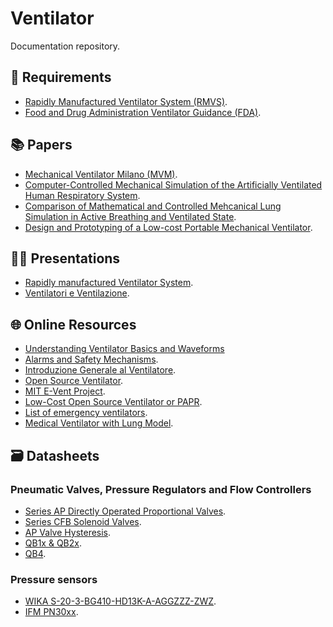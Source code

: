 Ventilator
==========

Documentation repository.

## 📝 Requirements
- [Rapidly Manufactured Ventilator System (RMVS)](./requirements/RMVS001_v3.1.pdf).
- [Food and Drug Administration Ventilator Guidance (FDA)](./requirements/FDA_Ventilators-Enforcement-Guidance.pdf).

## 📚 Papers
- [Mechanical Ventilator Milano (MVM)](./papers/mvm.pdf).
- [Computer-Controlled Mechanical Simulation of the Artificially Ventilated Human Respiratory System](./papers/mesic-2003.pdf).
- [Comparison of Mathematical and Controlled Mehcanical Lung Simulation in Active Breathing and Ventilated State](./papers/pasteka-2018.pdf).
- [Design and Prototyping of a Low-cost Portable Mechanical Ventilator](./papers/al-husseini-2010.pdf).

## 👨‍🏫 Presentations
- [Rapidly manufactured Ventilator System](./presentations/20200328_Ventilator.pdf).
- [Ventilatori e Ventilazione](./presentations/ventilatori_e_ventilazione.pdf).

## 🌐 Online Resources
- [Understanding Ventilator Basics and Waveforms](https://www.rtmagazine.com/department-management/clinical/understanding-ventilator-basics-ventilator-waveforms)
- [Alarms and Safety Mechanisms](https://oxfordmedicine.com/view/10.1093/med/9780198784975.001.0001/med-9780198784975-chapter-12).
- [Introduzione Generale al Ventilatore](http://manualidimedicina.blogspot.com/2017/02/introduzione-generale-al-ventilatore.html).
- [Open Source Ventilator](https://gitlab.com/open-source-ventilator/OpenLung).
- [MIT E-Vent Project](https://e-vent.mit.edu).
- [Low-Cost Open Source Ventilator or PAPR](https://github.com/jcl5m1/ventilator).
- [List of emergency ventilators](https://github.com/PubInv/covid19-vent-list).
- [Medical Ventilator with Lung Model](https://it.mathworks.com/help/physmod/simscape/examples/medical-ventilator-with-lung-model.html).

## :card_file_box: Datasheets
### Pneumatic Valves, Pressure Regulators and Flow Controllers
- [Series AP Directly Operated Proportional Valves](./datasheets/Series-AP-directly-operated-proportional-valves.pdf).
- [Series CFB Solenoid Valves](./datasheets/Series-CFB-solenoid-valves.pdf).
- [AP Valve Hysteresis](./datasheets/AP-Ø2.4.xlsx).
- [QB1x & QB2x](./datasheets/QBX-Installation-LowFlow.pdf).
- [QB4](.datahseets/QB4-Installation-QB4TANEEZP6BRGV2.pdf).

### Pressure sensors
- [WIKA S-20-3-BG410-HD13K-A-AGGZZZ-ZWZ](./datasheets/DS_PE8161_it_it_49144.pdf).
- [IFM PN30xx](./datasheets/IFMPressureMeter.pdf).
